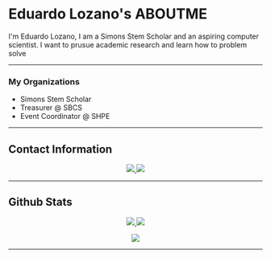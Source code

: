 # Eduardo Lozano's ABOUTME
I'm Eduardo Lozano, I am a Simons Stem Scholar and an aspiring computer scientist. I want to prusue academic research and learn how to problem solve


---
### My Organizations
- Simons Stem Scholar
- Treasurer @ SBCS
- Event Coordinator @ SHPE
---

## Contact Information
<p align="center">
  <a href="https://www.linkedin.com/in/eduardo-lozano-8999a5244/">
    <img src="https://img.shields.io/badge/LinkedIn-0077B5?style=for-the-badge&logo=linkedin&logoColor=white">
  </a>
  <a href="mailto:eduardolozanoacademics@gmail.com">
    <img src="https://img.shields.io/badge/Gmail-D14836?style=for-the-badge&logo=gmail&logoColor=white"">
  </a>
</p>

---
## Github Stats

<p align="center", justify-content:"space-evenly">
  <!-- GitHub Score (Assuming a general contributions widget) -->
  <a href="https://github.com/anuraghazra/github-readme-stats">
    <img src="https://github-readme-stats.vercel.app/api?username=eduardoloz&show_icons=true&theme=dracula"/>
  </a>
  <!-- GitHub Streak -->
  <a href="https://github.com/DenverCoder1/github-readme-streak-stats">
    <img src="https://github-readme-streak-stats.herokuapp.com/?user=eduardoloz&theme=dracula"/>
  </a>

</p>
<!-- Most Used Languages -->
<p align="center">
  <a href="https://github.com/anuraghazra/github-readme-stats">
    <img align="center" src="https://github-readme-stats.vercel.app/api/top-langs/?username=eduardoloz&layout=compact&theme=dracula"/>
  </a>
</p>

---


